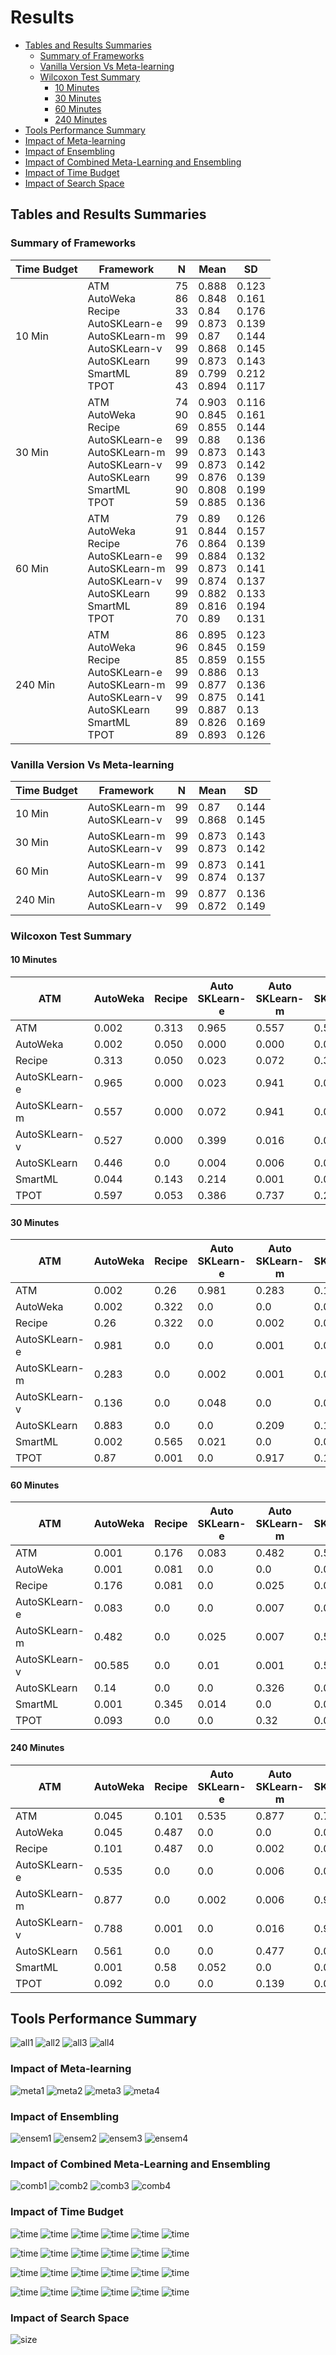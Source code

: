 
# Results
* [Tables and Results Summaries](#tables-and-results-summaries)
  * [Summary of Frameworks](#summary-of-frameworks)
  * [Vanilla Version Vs Meta-learning](#vanilla-version-vs-meta-learning)
  * [Wilcoxon Test Summary](#wilcoxon-test-summary)
    * [10  Minutes](#10-minutes)
    * [30  Minutes](#30-minutes)
    * [60  Minutes](#60-minutes)
    * [240  Minutes](#240-minutes)
* [Tools Performance Summary](#tools-performance-summary)
* [Impact of Meta-learning](#impact-of-meta-learning)
* [Impact of Ensembling](#impact-of-ensembling)
* [Impact of Combined Meta-Learning and Ensembling](#impact-of-combined-meta-learning-and-ensembling)
* [Impact of Time Budget](#impact-of-time-budget)
* [Impact of Search Space](#impact-of-search-space)



## Tables and Results Summaries

### Summary of Frameworks

| Time Budget | Framework | N | Mean | SD |
|---|---|---|---|---|
| 10 Min | ATM <br> AutoWeka <br> Recipe <br> AutoSKLearn-e <br> AutoSKLearn-m <br> AutoSKLearn-v <br> AutoSKLearn <br> SmartML <br> TPOT | 75 <br> 86 <br>33 <br>99 <br>99<br> 99 <br>99<br> 89<br> 43 | 0.888 <br>0.848<br> 0.84 <br>0.873 <br>0.87<br> 0.868 <br> 0.873<br> 0.799 <br>0.894 | 0.123 <br>0.161<br> 0.176 <br>0.139<br> 0.144 <br>0.145<br> 0.143 <br>0.212 <br>0.117 |
| 30 Min | ATM <br> AutoWeka <br> Recipe <br> AutoSKLearn-e <br> AutoSKLearn-m <br> AutoSKLearn-v <br> AutoSKLearn <br> SmartML <br> TPOT | 74 <br>90<br> 69<br> 99<br> 99 <br>99 <br>99 <br>90<br> 59 | 0.903<br> 0.845<br> 0.855 <br>0.88 <br>0.873<br> 0.873 <br>0.876 <br>0.808<br> 0.885 | 0.116<br> 0.161<br> 0.144<br> 0.136 <br>0.143 <br>0.142 <br>0.139 <br>0.199 <br>0.136 |
| 60 Min | ATM <br> AutoWeka <br> Recipe <br> AutoSKLearn-e <br> AutoSKLearn-m <br> AutoSKLearn-v <br> AutoSKLearn <br> SmartML <br> TPOT | 79 <br>91 <br>76 <br>99<br> 99<br> 99<br> 99<br> 89<br> 70 | 0.89<br> 0.844 <br>0.864 <br>0.884<br> 0.873<br> 0.874 <br>0.882 <br>0.816 <br>0.89 | 0.126 <br>0.157 <br>0.139 <br>0.132<br> 0.141 <br>0.137 <br>0.133 <br>0.194 <br>0.131 |
| 240 Min | ATM <br> AutoWeka <br> Recipe <br> AutoSKLearn-e <br> AutoSKLearn-m <br> AutoSKLearn-v <br> AutoSKLearn <br> SmartML <br> TPOT | 86<br> 96<br> 85<br> 99 <br>99 <br>99<br> 99 <br>89 <br>89 | 0.895<br> 0.845<br> 0.859<br> 0.886<br> 0.877<br> 0.875<br> 0.887 <br>0.826<br> 0.893 | 0.123 <br>0.159<br> 0.155 <br>0.13 <br>0.136<br> 0.141<br> 0.13 <br>0.169 <br>0.126 |

### Vanilla Version Vs Meta-learning

| Time Budget | Framework  | N  | Mean | SD |
|---|---|---|---|---|
| 10 Min | AutoSKLearn-m  <br>AutoSKLearn-v | 99<br>99 | 0.87 <br>0.868 | 0.144 <br>0.145 |
| 30 Min | AutoSKLearn-m  <br>AutoSKLearn-v | 99<br>99 | 0.873 <br>0.873 | 0.143<br>0.142 |
| 60 Min | AutoSKLearn-m  <br>AutoSKLearn-v | 99<br>99 | 0.873<br>0.874 | 0.141<br>0.137 |
| 240 Min | AutoSKLearn-m  <br>AutoSKLearn-v | 99<br>99 | 0.877 <br>0.872 | 0.136<br>0.149 |

### Wilcoxon Test Summary

#### 10 Minutes

|ATM | AutoWeka | Recipe | Auto SKLearn-e | Auto SKLearn-m | Auto SKLearn-v | Auto SKLearn | SmartML | TPOT|
|---|---|---|---|---|---|---|---|---|
|ATM | 0.002 | 0.313 | 0.965 | 0.557 | 0.527 | 0.446 | 0.044 | 0.597|
|AutoWeka | 0.002 | 0.050 | 0.000 | 0.000 | 0.000 | 0.000 | 0.143 | 0.053|
|Recipe | 0.313 | 0.050 | 0.023 | 0.072 | 0.399 | 0.004 | 0.214 | 0.386|
|AutoSKLearn-e | 0.965 | 0.000 | 0.023 | 0.941 | 0.016 | 0.006 | 0.001 | 0.737|
|AutoSKLearn-m | 0.557 | 0.000 | 0.072 | 0.941 | 0.007 | 0.008 | 0.000 | 0.288|
|AutoSKLearn-v | 0.527 | 0.000 | 0.399 | 0.016 | 0.007 | 0.000 | 0.004 | 0.017|
|AutoSKLearn | 0.446 | 0.0 | 0.004 | 0.006 | 0.008 | 0.0 | 0.0 | 0.491|
|SmartML | 0.044 | 0.143 | 0.214 | 0.001 | 0.0 | 0.004 | 0.0 | 0.002|
|TPOT | 0.597 | 0.053 | 0.386 | 0.737 | 0.288 | 0.017 | 0.491 | 0.002|

#### 30 Minutes

|ATM | AutoWeka | Recipe | Auto SKLearn-e | Auto SKLearn-m | Auto SKLearn-v | Auto SKLearn | SmartML | TPOT|
|---|---|---|---|---|---|---|---|---|
|ATM | 0.002 | 0.26 | 0.981 | 0.283 | 0.136 | 0.883 | 0.002 | 0.87|
|AutoWeka | 0.002 | 0.322 | 0.0 | 0.0 | 0.0 | 0.0 | 0.565 | 0.001|
|Recipe | 0.26 | 0.322 | 0.0 | 0.002 | 0.048 | 0.0 | 0.021 | 0.0|
|AutoSKLearn-e | 0.981 | 0.0 | 0.0 | 0.001 | 0.0 | 0.209 | 0.0 | 0.917|
|AutoSKLearn-m | 0.283 | 0.0 | 0.002 | 0.001 | 0.093 | 0.137 | 0.0 | 0.124|
|AutoSKLearn-v | 0.136 | 0.0 | 0.048 | 0.0 | 0.093 | 0.002 | 0.007 | 0.002|
|AutoSKLearn | 0.883 | 0.0 | 0.0 | 0.209 | 0.137 | 0.002 | 0.0 | 0.137|
|SmartML | 0.002 | 0.565 | 0.021 | 0.0 | 0.0 | 0.007 | 0.0 | 0.0|
|TPOT | 0.87 | 0.001 | 0.0 | 0.917 | 0.124 | 0.002 | 0.137 | 0.0|

#### 60 Minutes

|ATM | AutoWeka | Recipe | Auto SKLearn-e | Auto SKLearn-m | Auto SKLearn-v | Auto SKLearn | SmartML | TPOT|
|---|---|---|---|---|---|---|---|---|
|ATM | 0.001 | 0.176 | 0.083 | 0.482 | 0.585 | 0.14 | 0.001 | 0.093|
|AutoWeka | 0.001 | 0.081 | 0.0 | 0.0 | 0.0 | 0.0 | 0.345 | 0.0|
|Recipe | 0.176 | 0.081 | 0.0 | 0.025 | 0.01 | 0.0 | 0.014 | 0.0|
|AutoSKLearn-e | 0.083 | 0.0 | 0.0 | 0.007 | 0.001 | 0.326 | 0.0 | 0.32|
|AutoSKLearn-m | 0.482 | 0.0 | 0.025 | 0.007 | 0.544 | 0.0 | 0.001 | 0.027|
|AutoSKLearn-v | 00.585 | 0.0 | 0.01 | 0.001 | 0.544 | 0.0 | 0.003 | 0.006|
|AutoSKLearn | 0.14 | 0.0 | 0.0 | 0.326 | 0.0 | 0.0 | 0.0 | 0.686|
|SmartML | 0.001 | 0.345 | 0.014 | 0.0 | 0.001 | 0.003 | 0.0 | 0.0|
|TPOT | 0.093 | 0.0 | 0.0 | 0.32 | 0.027 | 0.006 | 0.686 | 0.0|

#### 240 Minutes

|ATM | AutoWeka | Recipe | Auto SKLearn-e | Auto SKLearn-m | Auto SKLearn-v | Auto SKLearn | SmartML | TPOT|
|---|---|---|---|---|---|---|---|---|
|ATM | 0.045 | 0.101 | 0.535 | 0.877 | 0.788 | 0.561 | 0.001 | 0.092|
|AutoWeka | 0.045 | 0.487 | 0.0 | 0.0 | 0.001 | 0.0 | 0.58 | 0.0|
|Recipe | 0.101 | 0.487 | 0.0 | 0.002 | 0.0 | 0.0 | 0.052 | 0.0|
|AutoSKLearn-e | 0.535 | 0.0 | 0.0 | 0.006 | 0.016 | 0.477 | 0.0 | 0.139|
|AutoSKLearn-m | 0.877 | 0.0 | 0.002 | 0.006 | 0.957 | 0.0 | 0.0 | 0.001|
|AutoSKLearn-v | 0.788 | 0.001 | 0.0 | 0.016 | 0.957 | 0.0 | 0.0 | 0.0|
|AutoSKLearn | 0.561 | 0.0 | 0.0 | 0.477 | 0.0 | 0.0 | 0.0 | 0.156|
|SmartML | 0.001 | 0.58 | 0.052 | 0.0 | 0.0 | 0.0 | 0.0 | 0.0|
|TPOT | 0.092 | 0.0 | 0.0 | 0.139 | 0.001 | 0.0 | 0.156 | 0.0|

## Tools Performance Summary

![all1](https://raw.githubusercontent.com/DataSystemsGroupUT/AutoMLBenchmarking/master/docs/data/all/001SuccessRateAll.png?token=ABVXF3UEUELS3V2WHMHMCNC6PSP5K)
![all2](https://raw.githubusercontent.com/DataSystemsGroupUT/AutoMLBenchmarking/master/docs/data/all/002BestPerformanceAll.png?token=ABVXF3UWZPF5WZFEZY3XKU26PSQOM)
![all3](https://raw.githubusercontent.com/DataSystemsGroupUT/AutoMLBenchmarking/master/docs/data/all/003WorstPerformanceAll.png?token=ABVXF3WSYE3I67I2ZZRELTC6PSQSI)
![all4](https://raw.githubusercontent.com/DataSystemsGroupUT/AutoMLBenchmarking/master/docs/data/all/004BestTimeBudgetsAll.png?token=ABVXF3QRTGWNGPSMCMF2G5S6PSQV2)


### Impact of Meta-learning
![meta1](https://raw.githubusercontent.com/DataSystemsGroupUT/AutoMLMicroAnalysis/master/docs/data/006MetaLearningEffectAll10min.png)
![meta2](https://raw.githubusercontent.com/DataSystemsGroupUT/AutoMLMicroAnalysis/master/docs/data/007MetaLearningEffectAll30min.png)
![meta3](https://raw.githubusercontent.com/DataSystemsGroupUT/AutoMLMicroAnalysis/master/docs/data/008MetaLearningEffectAll60min.png)
![meta4](https://raw.githubusercontent.com/DataSystemsGroupUT/AutoMLMicroAnalysis/master/docs/data/009MetaLearningEffectAll4hours.png)


### Impact of Ensembling
![ensem1](https://raw.githubusercontent.com/DataSystemsGroupUT/AutoMLMicroAnalysis/master/docs/data/011EnsemblingEffectAll10min.png)
![ensem2](https://raw.githubusercontent.com/DataSystemsGroupUT/AutoMLMicroAnalysis/master/docs/data/012EnsemblingEffectAll30min.png)
![ensem3](https://raw.githubusercontent.com/DataSystemsGroupUT/AutoMLMicroAnalysis/master/docs/data/013EnsemblingEffectAll60min.png)
![ensem4](https://raw.githubusercontent.com/DataSystemsGroupUT/AutoMLMicroAnalysis/master/docs/data/bench_figs/Effect_of_Ensembling_(4_Hours).png)

### Impact of Combined Meta-Learning and Ensembling
![comb1](https://raw.githubusercontent.com/DataSystemsGroupUT/AutoMLMicroAnalysis/master/docs/data/bench_figs/Effect_of_Combined_Meta-Learning_and_Ensembling._(10_Min).png)
![comb2](https://raw.githubusercontent.com/DataSystemsGroupUT/AutoMLMicroAnalysis/master/docs/data/bench_figs/Effect_of_Combined_Meta-Learning_and_Ensembling._(30_Min).png)
![comb3](https://raw.githubusercontent.com/DataSystemsGroupUT/AutoMLMicroAnalysis/master/docs/data/bench_figs/Effect_of_Combined_Meta-Learning_and_Ensembling._(60_Min).png)
![comb4](https://raw.githubusercontent.com/DataSystemsGroupUT/AutoMLMicroAnalysis/master/docs/data/bench_figs/Effect_of_Combined_Meta-Learning_and_Ensembling._(4_Hourse).png)
### Impact of Time Budget
![time](https://raw.githubusercontent.com/DataSystemsGroupUT/AutoMLMicroAnalysis/master/docs/data/bench_figs/Effect_of_time_budget_Increasing_for_AutoSKLearn_(30_Min-10_Min).png)
![time](https://raw.githubusercontent.com/DataSystemsGroupUT/AutoMLMicroAnalysis/master/docs/data/bench_figs/Effect_of_time_budget_Increasing_for_AutoSKLearn_(60_Min-10_Min).png)
![time](https://raw.githubusercontent.com/DataSystemsGroupUT/AutoMLMicroAnalysis/master/docs/data/bench_figs/Effect_of_time_budget_Increasing_for_AutoSKLearn_(4_Hours-10_Min).png)
![time](https://raw.githubusercontent.com/DataSystemsGroupUT/AutoMLMicroAnalysis/master/docs/data/bench_figs/Effect_of_time_budget_Increasing_for_AutoSKLearn_(60_Min-30_Min).png)
![time](https://raw.githubusercontent.com/DataSystemsGroupUT/AutoMLMicroAnalysis/master/docs/data/bench_figs/Effect_of_time_budget_Increasing_for_AutoSKLearn_(4_Hours-30_Min).png)
![time](https://raw.githubusercontent.com/DataSystemsGroupUT/AutoMLMicroAnalysis/master/docs/data/bench_figs/Effect_of_time_budget_Increasing_for_AutoSKLearn_(4_Hours-60_Min).png)

![time](https://raw.githubusercontent.com/DataSystemsGroupUT/AutoMLMicroAnalysis/master/docs/data/bench_figs/Effect_of_time_budget_Increasing_for_AutoSKLearn-m_(30_Min-10_Min).png)
![time](https://raw.githubusercontent.com/DataSystemsGroupUT/AutoMLMicroAnalysis/master/docs/data/bench_figs/Effect_of_time_budget_Increasing_for_AutoSKLearn-m_(60_Min-10_Min).png)
![time](https://raw.githubusercontent.com/DataSystemsGroupUT/AutoMLMicroAnalysis/master/docs/data/bench_figs/Effect_of_time_budget_Increasing_for_AutoSKLearn-m_(4_Hours-10_Min).png)
![time](https://raw.githubusercontent.com/DataSystemsGroupUT/AutoMLMicroAnalysis/master/docs/data/bench_figs/Effect_of_time_budget_Increasing_for_AutoSKLearn-m_(60_Min-30_Min).png)
![time](https://raw.githubusercontent.com/DataSystemsGroupUT/AutoMLMicroAnalysis/master/docs/data/bench_figs/Effect_of_time_budget_Increasing_for_AutoSKLearn-m_(4_Hours-30_Min).png)
![time](https://raw.githubusercontent.com/DataSystemsGroupUT/AutoMLMicroAnalysis/master/docs/data/bench_figs/Effect_of_time_budget_Increasing_for_AutoSKLearn-m_(4_Hours-60_Min).png)


![time](https://raw.githubusercontent.com/DataSystemsGroupUT/AutoMLMicroAnalysis/master/docs/data/bench_figs/Effect_of_time_budget_Increasing_for_AutoSKLearn-e_(30_Min-10_Min).png)
![time](https://raw.githubusercontent.com/DataSystemsGroupUT/AutoMLMicroAnalysis/master/docs/data/bench_figs/Effect_of_time_budget_Increasing_for_AutoSKLearn-e_(60_Min-10_Min).png)
![time](https://raw.githubusercontent.com/DataSystemsGroupUT/AutoMLMicroAnalysis/master/docs/data/bench_figs/Effect_of_time_budget_Increasing_for_AutoSKLearn-e_(4_Hours-10_Min).png)
![time](https://raw.githubusercontent.com/DataSystemsGroupUT/AutoMLMicroAnalysis/master/docs/data/bench_figs/Effect_of_time_budget_Increasing_for_AutoSKLearn-e_(60_Min-30_Min).png)
![time](https://raw.githubusercontent.com/DataSystemsGroupUT/AutoMLMicroAnalysis/master/docs/data/bench_figs/Effect_of_time_budget_Increasing_for_AutoSKLearn-e_(4_Hours-30_Min).png)
![time](https://raw.githubusercontent.com/DataSystemsGroupUT/AutoMLMicroAnalysis/master/docs/data/bench_figs/Effect_of_time_budget_Increasing_for_AutoSKLearn-e_(4_Hours-60_Min).png)

![time](https://raw.githubusercontent.com/DataSystemsGroupUT/AutoMLMicroAnalysis/master/docs/data/bench_figs/Effect_of_time_budget_Increasing_for_AutoSKLearn-v_(30_Min-10_Min).png)
![time](https://raw.githubusercontent.com/DataSystemsGroupUT/AutoMLMicroAnalysis/master/docs/data/bench_figs/Effect_of_time_budget_Increasing_for_AutoSKLearn-v_(60_Min-10_Min).png)
![time](https://raw.githubusercontent.com/DataSystemsGroupUT/AutoMLMicroAnalysis/master/docs/data/bench_figs/Effect_of_time_budget_Increasing_for_AutoSKLearn-v_(4_Hours-10_Min).png)
![time](https://raw.githubusercontent.com/DataSystemsGroupUT/AutoMLMicroAnalysis/master/docs/data/bench_figs/Effect_of_time_budget_Increasing_for_AutoSKLearn-v_(60_Min-30_Min).png)
![time](https://raw.githubusercontent.com/DataSystemsGroupUT/AutoMLMicroAnalysis/master/docs/data/bench_figs/Effect_of_time_budget_Increasing_for_AutoSKLearn-v_(4_Hours-30_Min).png)
![time](https://raw.githubusercontent.com/DataSystemsGroupUT/AutoMLMicroAnalysis/master/docs/data/bench_figs/Effect_of_time_budget_Increasing_for_AutoSKLearn-v_(4_Hours-60_Min).png)
### Impact of Search Space
![size](https://raw.githubusercontent.com/DataSystemsGroupUT/AutoMLMicroAnalysis/master/docs/data/Accuracyfcand3cfor30minutes.png)

